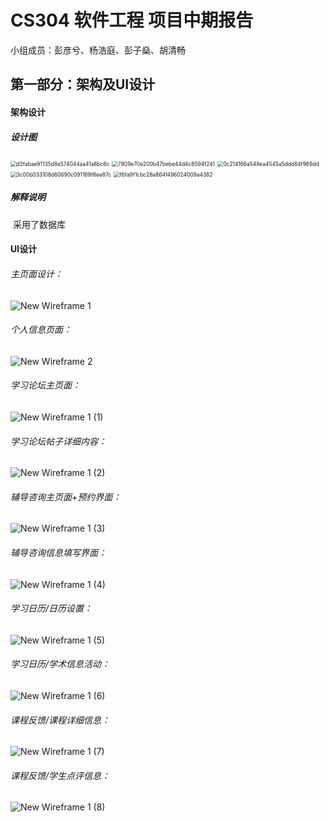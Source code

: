 # CS304 软件工程 项目中期报告

小组成员：彭彦兮、杨浩庭、彭子燊、胡清畅



## 第一部分：架构及UI设计

#### 架构设计

##### 设计图

<img src="markdown_img/report.assets/d2fabae91135d8e574044aa41a8bc6c.png" alt="d2fabae91135d8e574044aa41a8bc6c" style="zoom:60%;" />

<img src="markdown_img/report.assets/7809e70e200b47bebe44d4c8594f241.png" alt="7809e70e200b47bebe44d4c8594f241" style="zoom:60%;" />

<img src="markdown_img/report.assets/0c214166a548ea4545a5ddd84f969dd.png" alt="0c214166a548ea4545a5ddd84f969dd" style="zoom:60%;" />

<img src="markdown_img/report.assets/3c00b033108d60690c091189f8ee87c.png" alt="3c00b033108d60690c091189f8ee87c" style="zoom:60%;" />

<img src="markdown_img/report.assets/f6fa9f1cbc28a864f496024009a4382.png" alt="f6fa9f1cbc28a864f496024009a4382" style="zoom:60%;" />

##### 解释说明

​	采用了数据库

#### UI设计

###### 主页面设计：

![New Wireframe 1](markdown_img/report.assets/New%20Wireframe%201.png)

###### 个人信息页面：

![New Wireframe 2](markdown_img/report.assets/New%20Wireframe%202.png)

###### 学习论坛主页面：

![New Wireframe 1 (1)](markdown_img/report.assets/New%20Wireframe%201%20(1).png)

###### 学习论坛帖子详细内容：

![New Wireframe 1 (2)](markdown_img/report.assets/New%20Wireframe%201%20(2).png)

###### 辅导咨询主页面+预约界面：

![New Wireframe 1 (3)](markdown_img/report.assets/New%20Wireframe%201%20(3).png)

###### 辅导咨询信息填写界面：

![New Wireframe 1 (4)](markdown_img/report.assets/New%20Wireframe%201%20(4).png)

###### 学习日历/日历设置：

![New Wireframe 1 (5)](markdown_img/report.assets/New%20Wireframe%201%20(5).png)

###### 学习日历/学术信息活动：

![New Wireframe 1 (6)](markdown_img/report.assets/New%20Wireframe%201%20(6).png)

###### 课程反馈/课程详细信息：

![New Wireframe 1 (7)](markdown_img/report.assets/New%20Wireframe%201%20(7).png)

###### 课程反馈/学生点评信息：

![New Wireframe 1 (8)](markdown_img/report.assets/New%20Wireframe%201%20(8).png)